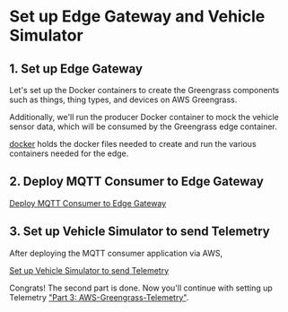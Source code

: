 # Set up Edge Gateway and Vehicle Simulator

## 1. Set up Edge Gateway

Let's set up the Docker containers to create the Greengrass components such as things, thing types, and devices on AWS Greengrass.

Additionally, we'll run the producer Docker container to mock the vehicle sensor data, which will be consumed by the Greengrass edge container.

[docker](./1.%20docker/) holds the docker files needed to create and run the various containers needed for the edge.

## 2. Deploy MQTT Consumer to Edge Gateway

[Deploy MQTT Consumer to Edge Gateway](./2.%20edge/cpp/consumer/README.md)

## 3. Set up Vehicle Simulator to send Telemetry

After deploying the MQTT consumer application via AWS,

[Set up Vehicle Simulator to send Telemetry](./1.%20docker/vehicle1/README.md)


Congrats! The second part is done. Now you'll continue with setting up Telemetry ["Part 3: AWS-Greengrass-Telemetry"](../3.%20aws-greengrass-telemetry/).

